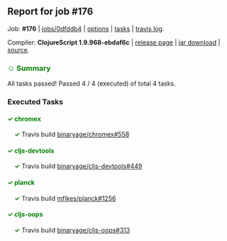 ## Report for job #176

Job: **#176** | [jobs/0dfddb4](https://github.com/cljs-oss/canary/commit/0dfddb4ac2824442d457cb1174a39538a5e5d109) | [options](options.edn) | [tasks](tasks.edn) | [travis log](https://travis-ci.org/cljs-oss/canary/builds/316790815).

Compiler: **ClojureScript 1.9.968-ebdaf6c** | [release page](https://github.com/cljs-oss/canary/releases/tag/r1.9.968-ebdaf6c) | [jar download](https://github.com/cljs-oss/canary/releases/download/r1.9.968-ebdaf6c/clojurescript-1.9.968-ebdaf6c.jar) | [source](https://github.com/clojure/clojurescript/commit/ebdaf6c06c1112a67ba5a12498801c6d858e5a0a).

### <b style='color:green'>☺ Summary</b>

All tasks passed! Passed 4 / 4 (executed) of total 4 tasks.

### Executed Tasks

#### <b style='color:green'>&#x2713; chromex</b>
&nbsp;&nbsp;&nbsp;&nbsp;<b style='color:green'>&#x2713;</b> Travis build [binaryage/chromex#558](https://travis-ci.org/binaryage/chromex/builds/316792105)<br>

#### <b style='color:green'>&#x2713; cljs-devtools</b>
&nbsp;&nbsp;&nbsp;&nbsp;<b style='color:green'>&#x2713;</b> Travis build [binaryage/cljs-devtools#449](https://travis-ci.org/binaryage/cljs-devtools/builds/316792103)<br>

#### <b style='color:green'>&#x2713; planck</b>
&nbsp;&nbsp;&nbsp;&nbsp;<b style='color:green'>&#x2713;</b> Travis build [mfikes/planck#1256](https://travis-ci.org/mfikes/planck/builds/316792109)<br>

#### <b style='color:green'>&#x2713; cljs-oops</b>
&nbsp;&nbsp;&nbsp;&nbsp;<b style='color:green'>&#x2713;</b> Travis build [binaryage/cljs-oops#313](https://travis-ci.org/binaryage/cljs-oops/builds/316792111)<br>